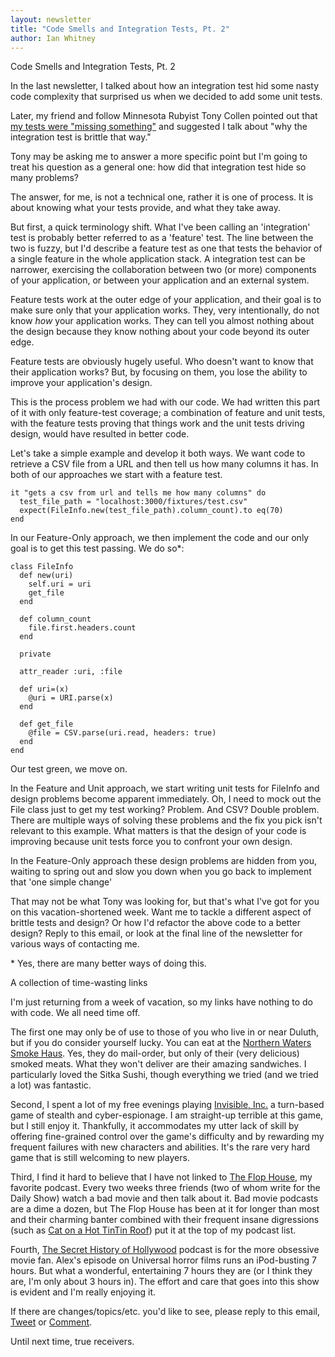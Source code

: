 ```yaml
---
layout: newsletter
title: "Code Smells and Integration Tests, Pt. 2"
author: Ian Whitney
---
```


Code Smells and Integration Tests, Pt. 2

In the last newsletter, I talked about how an integration test hid some nasty code complexity that surprised us when we decided to add some unit tests.

Later, my friend and follow Minnesota Rubyist Tony Collen pointed out that [my tests were "missing something"](https://twitter.com/tcollen/status/610815792775475201) and suggested I talk about "why the integration test is brittle that way."

Tony may be asking me to answer a more specific point but I'm going to treat his question as a general one: how did that integration test hide so many problems?

The answer, for me, is not a technical one, rather it is one of process. It is about knowing what your tests provide, and what they take away.

But first, a quick terminology shift. What I've been calling an 'integration' test is probably better referred to as a 'feature' test. The line between the two is fuzzy, but I'd describe a feature test as one that tests the behavior of a single feature in the whole application stack. A integration test can be narrower, exercising the collaboration between two (or more) components of your application, or between your application and an external system.

Feature tests work at the outer edge of your application, and their goal is to make sure only that your application works. They, very intentionally, do not know *how* your application works. They can tell you almost nothing about the design because they know nothing about your code beyond its outer edge.

Feature tests are obviously hugely useful. Who doesn't want to know that their application works? But, by focusing on them, you lose the ability to improve your application's design.

This is the process problem we had with our code. We had written this part of it with only feature-test coverage; a combination of feature and unit tests, with the feature tests proving that things work and the unit tests driving design, would have resulted in better code.

Let's take a simple example and develop it both ways. We want code to retrieve a CSV file from a URL and then tell us how many columns it has. In both of our approaches we start with a feature test.

```
it "gets a csv from url and tells me how many columns" do
  test_file_path = "localhost:3000/fixtures/test.csv"
  expect(FileInfo.new(test_file_path).column_count).to eq(70)
end
```

In our Feature-Only approach, we then implement the code and our only goal is to get this test passing. We do so\*:

```
class FileInfo
  def new(uri)
    self.uri = uri
    get_file
  end

  def column_count
    file.first.headers.count
  end

  private

  attr_reader :uri, :file

  def uri=(x)
    @uri = URI.parse(x)
  end

  def get_file
    @file = CSV.parse(uri.read, headers: true)
  end
end
```

Our test green, we move on.

In the Feature and Unit approach, we start writing unit tests for FileInfo and design problems become apparent immediately. Oh, I need to mock out the File class just to get my test working? Problem. And CSV? Double problem. There are multiple ways of solving these problems and the fix you pick isn't relevant to this example. What matters is that the design of your code is improving because unit tests force you to confront your own design.

In the Feature-Only approach these design problems are hidden from you, waiting to spring out and slow you down when you go back to implement that 'one simple change'

That may not be what Tony was looking for, but that's what I've got for you on this vacation-shortened week. Want me to tackle a different aspect of brittle tests and design? Or how I'd refactor the above code to a better design? Reply to this email, or look at the final line of the newsletter for various ways of contacting me.

\* Yes, there are many better ways of doing this.

A collection of time-wasting links

I'm just returning from a week of vacation, so my links have nothing to do with code. We all need time off.

The first one may only be of use to those of you who live in or near Duluth, but if you do consider yourself lucky. You can eat at the [Northern Waters Smoke Haus](http://www.northernwaterssmokehaus.com). Yes, they do mail-order, but only of their (very delicious) smoked meats. What they won't deliver are their amazing sandwiches. I particularly loved the Sitka Sushi, though everything we tried (and we tried a lot) was fantastic.

Second, I spent a lot of my free evenings playing [Invisible, Inc.](http://www.invisibleincgame.com) a turn-based game of stealth and cyber-espionage. I am straight-up terrible at this game, but I still enjoy it. Thankfully, it accommodates my utter lack of skill by offering fine-grained control over the game's difficulty and by rewarding my frequent failures with new characters and abilities. It's the rare very hard game that is still welcoming to new players.

Third, I find it hard to believe that I have not linked to [The Flop House](http://www.flophousepodcast.com), my favorite podcast. Every two weeks three friends (two of whom write for the Daily Show) watch a bad movie and then talk about it. Bad movie podcasts are a dime a dozen, but The Flop House has been at it for longer than most and their charming banter combined with their frequent insane digressions (such as [Cat on a Hot TinTin Roof](https://www.youtube.com/watch?v=qqxwgRHp07o)) put it at the top of my podcast list.

Fourth, [The Secret History of Hollywood](http://www.attaboyclarence.com/the-secret-history-of-hollywood/) podcast is for the more obsessive movie fan. Alex's episode on Universal horror films runs an iPod-busting 7 hours. But what a wonderful, entertaining 7 hours they are (or I think they are, I'm only about 3 hours in). The effort and care that goes into this show is evident and I'm really enjoying it.

If there are changes/topics/etc. you'd like to see, please reply to this email, [Tweet](https://twitter.com/iwhitney) or [Comment](https://github.com/IanWhitney/newsletter/pull/6).

Until next time, true receivers.

